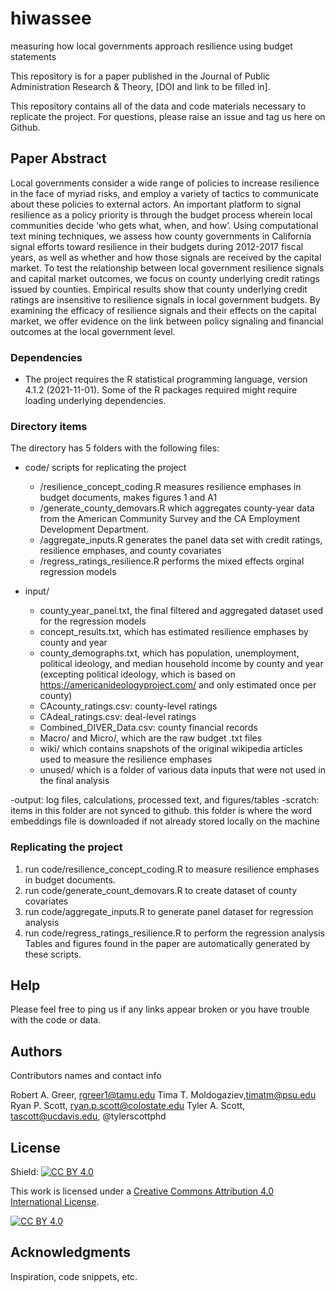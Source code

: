 # hiwassee
measuring how local governments approach resilience using budget statements

This repository is for a paper  published in the Journal of Public Administration Research & Theory, [DOI and link to be filled in].

This repository contains all of the data and code materials necessary to replicate the project. For questions, please raise an issue and tag us here on Github. 

## Paper Abstract
Local governments consider a wide range of policies to increase resilience in the face of myriad risks, and employ a variety of tactics to communicate about these policies to external actors. An important platform to signal resilience as a policy priority is through the budget process wherein local communities decide ‘who gets what, when, and how’.  Using computational text mining techniques, we assess how county governments in California signal efforts toward resilience in their budgets during 2012-2017 fiscal years, as well as whether and how those signals are received by the capital market.  To test the relationship between local government resilience signals and capital market outcomes, we focus on county underlying credit ratings issued by counties. Empirical results show that county underlying credit ratings are insensitive to resilience signals in local government budgets. By examining the efficacy of resilience signals and their effects on the capital market, we offer evidence on the link between policy signaling and financial outcomes at the local government level.

### Dependencies

* The project requires the R statistical programming language, version 4.1.2 (2021-11-01). Some of the R packages required might require loading underlying dependencies.

### Directory items

The directory has 5 folders with the following files:
- code/ scripts for replicating the project
  - /resilience_concept_coding.R measures resilience emphases in budget documents, makes figures 1 and A1
  - /generate_county_demovars.R which aggregates county-year data from the American Community Survey and the CA Employment Development Department.
  - /aggregate_inputs.R generates the panel data set with credit ratings, resilience emphases, and county covariates
  - /regress_ratings_resilience.R performs the mixed effects orginal regression models
  
- input/ 
    - county_year_panel.txt, the final filtered and aggregated dataset used for the regression models
    - concept_results.txt, which has estimated resilience emphases by county and year
    - county_demographs.txt, which has population, unemployment, political ideology, and median household income by county and year (excepting political ideology, which is based on https://americanideologyproject.com/ and only estimated once per county)
    - CAcounty_ratings.csv: county-level ratings
    - CAdeal_ratings.csv: deal-level ratings
    - Combined_DIVER_Data.csv: county financial records
  - Macro/ and Micro/, which are the raw budget .txt files
  - wiki/ which contains snapshots of the original wikipedia articles used to measure the resilience emphases
  - unused/ which is a folder of various data inputs that were not used in the final analysis

  
  
-output: log files, calculations, processed text, and figures/tables
-scratch: items in this folder are not synced to github. this folder is where the word embeddings file is downloaded if not already stored locally on the machine


### Replicating the project
1. run code/resilience_concept_coding.R to measure resilience emphases in budget documents.
2. run code/generate_count_demovars.R to create dataset of county covariates
3. run code/aggregate_inputs.R to generate panel dataset for regression analysis
4. run code/regress_ratings_resilience.R to perform the regression analysis
Tables and figures found in the paper are automatically generated by these scripts.

## Help

Please feel free to ping us if any links appear broken or you have trouble with the code or data.

## Authors

Contributors names and contact info

Robert A. Greer, rgreer1@tamu.edu
Tima T. Moldogaziev,timatm@psu.edu 
Ryan P. Scott, ryan.p.scott@colostate.edu
Tyler A. Scott, tascott@ucdavis.edu, @tylerscottphd  



## License
Shield: [![CC BY 4.0][cc-by-shield]][cc-by]

This work is licensed under a
[Creative Commons Attribution 4.0 International License][cc-by].

[![CC BY 4.0][cc-by-image]][cc-by]

[cc-by]: http://creativecommons.org/licenses/by/4.0/
[cc-by-image]: https://i.creativecommons.org/l/by/4.0/88x31.png
[cc-by-shield]: https://img.shields.io/badge/License-CC%20BY%204.0-lightgrey.svg


## Acknowledgments

Inspiration, code snippets, etc.

